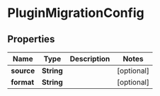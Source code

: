 

# PluginMigrationConfig


## Properties

| Name | Type | Description | Notes |
|------------ | ------------- | ------------- | -------------|
|**source** | **String** |  |  [optional] |
|**format** | **String** |  |  [optional] |



